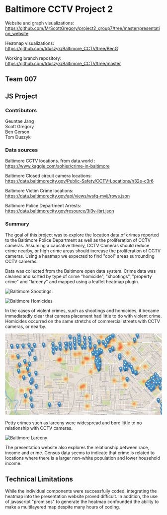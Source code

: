 # Baltimore CCTV Project 2

Website and graph visualizations: https://github.com/MrScottGregory/project2_group7/tree/master/presentation_website

Heatmap visualizations: https://github.com/tduszyk/Baltimore_CCTV/tree/BenG

Working branch repository: https://github.com/tduszyk/Baltimore_CCTV/tree/master

## Team 007 <br/>
## JS Project

### Contributors
Geuntae Jang</br>
Scott Gregory</br>
Ben Gerson</br>
Tom Duszyk<br/>

### Data sources

Baltimore CCTV locations. from data.world : <br/>
https://www.kaggle.com/sohier/crime-in-baltimore <br/>

Baltimore Closed circuit camera locations: <br/>
https://data.baltimorecity.gov/Public-Safety/CCTV-Locations/h32e-c3r6 <br/>

Baltimore Victim Crime locations: <br/>
https://data.baltimorecity.gov/api/views/wsfq-mvij/rows.json </br>

Baltimore Police Department Arrests: <br/>
https://data.baltimorecity.gov/resource/3i3v-ibrt.json </br>


### Summary

The goal of this project was to explore the location data of crimes reported to the Baltimore Police Department as well as the proliferation of CCTV cameras.  Assuming a causative theory, CCTV Cameras should reduce crime nearby, or high crime areas should increase the proliferation of CCTV cameras.  Using a heatmap we expected to find "cool" areas surrounding CCTV cameras.

Data was collected from the Baltimore open data system.  Crime data was cleaned and sorted by type of crime "homicide", "shootings", "property crime" and "larceny" and mapped using a leaflet heatmap plugin.  

![Baltimore Shootings:](https://github.com/bagerson/Baltimore_CCTV_project2/blob/master/Screen%20Shot%202019-09-28%20at%2010.19.23%20AM.png "Baltimore Shootings Heatmap")

![Baltimore Homicides](https://github.com/bagerson/Baltimore_CCTV_project2/blob/master/Screen%20Shot%202019-09-28%20at%2010.19.41%20AM.png)

In the cases of violent crimes, such as shootings and homicides, it became immediatedly clear that camera placement had little to do with violent crime.   Homicides occurred on the same stretchs of commercial streets with CCTV cameras, or nearby.  

![Homicide Detail](https://github.com/bagerson/Baltimore_CCTV_project2/blob/master/Screen%20Shot%202019-09-28%20at%2010.36.27%20AM.png "Homicide Detail")


Petty crimes such as larceny were widespread and bore little to no relationship with CCTV cameras.

![Baltimore Larceny](https://github.com/bagerson/Baltimore_CCTV_project2/blob/master/Screen%20Shot%202019-09-28%20at%2010.20.18%20AM.png "Baltimore Larceny Heatmap")


The presentation website also explores the relationship between race, income and crime.  Census data seems to indicate that crime is related to locations where there is a larger non-white population and lower household income.

## Technical Limitations
While the individual components were successfully coded, integrating the heatmap into the presentation website proved difficult.  In addition, the use of javascript "promises" to generate the heatmap confounded the ability to make a multilayered map despite many hours of coding.

